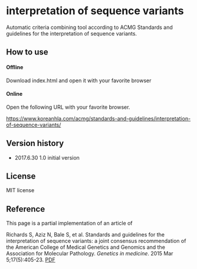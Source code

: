 # interpretation of sequence variants

Automatic criteria combining tool according to ACMG Standards and guidelines for the interpretation of sequence variants.


## How to use
#### Offline

Download index.html and open it with your favorite browser

#### Online
Open the following URL with your favorite browser.

https://www.koreanhla.com/acmg/standards-and-guidelines/interpretation-of-sequence-variants/

## Version history

- 2017.6.30 1.0 initial version


## License

MIT license

## Reference

This page is a partial implementation of an article of<br/>

Richards S, Aziz N, Bale S, et al.
Standards and guidelines for the interpretation of sequence variants:
a joint consensus recommendation of the American College of Medical Genetics and Genomics and the Association for Molecular Pathology.
<span style="font-style:italic">Genetics in medicine</span>.
2015 Mar 5;17(5):405-23.
	<a href="https://www.acmg.net/docs/standards_guidelines_for_the_interpretation_of_sequence_variants.pdf">PDF</a>

